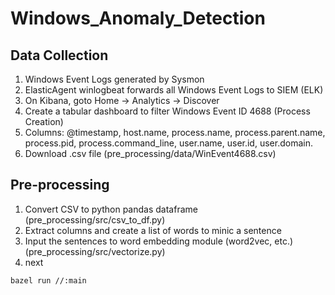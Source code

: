 # Windows_Anomaly_Detection

## Data Collection

1. Windows Event Logs generated by Sysmon
2. ElasticAgent winlogbeat forwards all Windows Event Logs to SIEM (ELK)
3. On Kibana, goto Home -> Analytics -> Discover
4. Create a tabular dashboard to filter Windows Event ID 4688 (Process Creation)
5. Columns: @timestamp, host.name, process.name, process.parent.name, process.pid, process.command_line, user.name, user.id, user.domain.
6. Download .csv file (pre_processing/data/WinEvent4688.csv)

## Pre-processing

1. Convert CSV to python pandas dataframe (pre_processing/src/csv_to_df.py)
2. Extract columns and create a list of words to minic a sentence
3. Input the sentences to word embedding module (word2vec, etc.) (pre_processing/src/vectorize.py)
4. next

```
bazel run //:main
```
